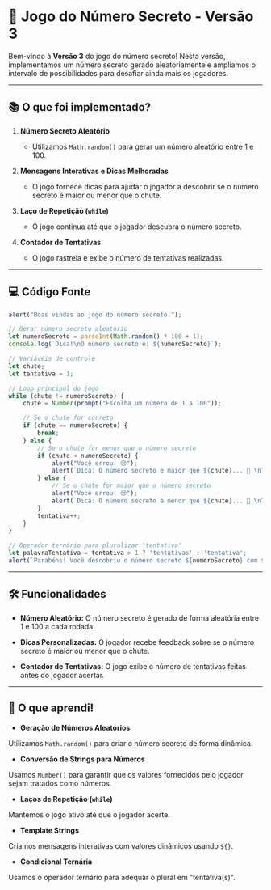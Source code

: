 # 🎯 Jogo do Número Secreto - Versão 3

Bem-vindo à **Versão 3** do jogo do número secreto! Nesta versão, implementamos um número secreto gerado aleatoriamente e ampliamos o intervalo de possibilidades para desafiar ainda mais os jogadores.

---

## 📚 O que foi implementado?

1. **Número Secreto Aleatório**  
   - Utilizamos `Math.random()` para gerar um número aleatório entre 1 e 100.

2. **Mensagens Interativas e Dicas Melhoradas**  
   - O jogo fornece dicas para ajudar o jogador a descobrir se o número secreto é maior ou menor que o chute.

3. **Laço de Repetição (`while`)**  
   - O jogo continua até que o jogador descubra o número secreto.

4. **Contador de Tentativas**  
   - O jogo rastreia e exibe o número de tentativas realizadas.

---

## 💻 Código Fonte

```javascript
alert("Boas vindas ao jogo do número secreto!");

// Gerar número secreto aleatório
let numeroSecreto = parseInt(Math.random() * 100 + 1);
console.log(`Dica!\nO número secreto é: ${numeroSecreto}`);

// Variáveis de controle
let chute;
let tentativa = 1;

// Loop principal do jogo
while (chute != numeroSecreto) {
    chute = Number(prompt("Escolha um número de 1 a 100"));

    // Se o chute for correto
    if (chute == numeroSecreto) {
        break;
    } else {
        // Se o chute for menor que o número secreto
        if (chute < numeroSecreto) {
            alert("Você errou! 😢");
            alert(`Dica: O número secreto é maior que ${chute}... 🤫 \nTente novamente! 🤭`);
        } else {
            // Se o chute for maior que o número secreto
            alert("Você errou! 😢");
            alert(`Dica: O número secreto é menor que ${chute}... 🤫 \nTente novamente! 🤭`);
        }
        tentativa++;
    }
}

// Operador ternário para pluralizar 'tentativa'
let palavraTentativa = tentativa > 1 ? 'tentativas' : 'tentativa';
alert(`Parabéns! Você descobriu o número secreto ${numeroSecreto} com ${tentativa} ${palavraTentativa}! 😄`);
```

---

## 🛠️ Funcionalidades
- **Número Aleatório:**
O número secreto é gerado de forma aleatória entre 1 e 100 a cada rodada.

- **Dicas Personalizadas:**
O jogador recebe feedback sobre se o número secreto é maior ou menor que o chute.

- **Contador de Tentativas:**
O jogo exibe o número de tentativas feitas antes do jogador acertar.

---

## 🌟 O que aprendi!

- **Geração de Números Aleatórios**

Utilizamos `Math.random()` para criar o número secreto de forma dinâmica.

- **Conversão de Strings para Números**

Usamos `Number()` para garantir que os valores fornecidos pelo jogador sejam tratados como números.

- **Laços de Repetição (`while`)**

Mantemos o jogo ativo até que o jogador acerte.

- **Template Strings**

Criamos mensagens interativas com valores dinâmicos usando `${}`.

- **Condicional Ternária**

Usamos o operador ternário para adequar o plural em "tentativa(s)".
